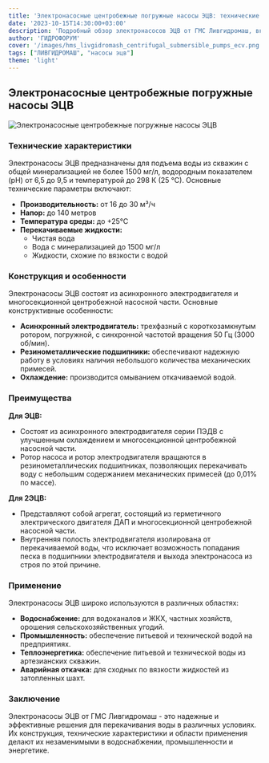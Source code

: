 ```yaml
---
title: 'Электронасосные центробежные погружные насосы ЭЦВ: технические характеристики и применение'
date: '2023-10-15T14:30:00+03:00'
description: 'Подробный обзор электронасосов ЭЦВ от ГМС Ливгидромаш, включая технические характеристики, области применения и преимущества.'
author: 'ГИДРОФОРУМ'
cover: '/images/hms_livgidromash_centrifugal_submersible_pumps_ecv.png'
tags: ["ЛИВГИДРОМАШ", "насосы эцв"]
theme: 'light'
---
```


## Электронасосные центробежные погружные насосы ЭЦВ

![Электронасосные центробежные погружные насосы ЭЦВ](/images/hms_livgidromash_centrifugal_submersible_pumps_ecv.png)

### Технические характеристики

Электронасосы ЭЦВ предназначены для подъема воды из скважин с общей минерализацией не более 1500 мг/л, водородным показателем (рН) от 6,5 до 9,5 и температурой до 298 К (25 °С). Основные технические параметры включают:

- **Производительность:** от 16 до 30 м³/ч
- **Напор:** до 140 метров
- **Температура среды:** до +25°C
- **Перекачиваемые жидкости:**
  - Чистая вода
  - Вода с минерализацией до 1500 мг/л
  - Жидкости, схожие по вязкости с водой

### Конструкция и особенности

Электронасосы ЭЦВ состоят из асинхронного электродвигателя и многосекционной центробежной насосной части. Основные конструктивные особенности:

- **Асинхронный электродвигатель:** трехфазный с короткозамкнутым ротором, погружной, с синхронной частотой вращения 50 Гц (3000 об/мин).
- **Резинометаллические подшипники:** обеспечивают надежную работу в условиях наличия небольшого количества механических примесей.
- **Охлаждение:** производится омыванием откачиваемой водой.

### Преимущества

**Для ЭЦВ:**
- Состоят из асинхронного электродвигателя серии ПЭДВ с улучшенным охлаждением и многосекционной центробежной насосной части.
- Ротор насоса и ротор электродвигателя вращаются в резинометаллических подшипниках, позволяющих перекачивать воду с небольшим содержанием механических примесей (до 0,01% по массе).

**Для 2ЭЦВ:**
- Представляют собой агрегат, состоящий из герметичного электрического двигателя ДАП и многосекционной центробежной насосной части.
- Внутренняя полость электродвигателя изолирована от перекачиваемой воды, что исключает возможность попадания песка в подшипники электродвигателя и выхода электронасоса из строя по этой причине.

### Применение

Электронасосы ЭЦВ широко используются в различных областях:

- **Водоснабжение:** для водоканалов и ЖКХ, частных хозяйств, орошения сельскохозяйственных угодий.
- **Промышленность:** обеспечение питьевой и технической водой на предприятиях.
- **Теплоэнергетика:** обеспечение питьевой и технической воды из артезианских скважин.
- **Аварийная откачка:** для сходных по вязкости жидкостей из затопленных шахт.

### Заключение

Электронасосы ЭЦВ от ГМС Ливгидромаш - это надежные и эффективные решения для перекачивания воды в различных условиях. Их конструкция, технические характеристики и области применения делают их незаменимыми в водоснабжении, промышленности и энергетике.
